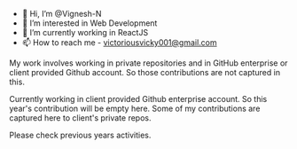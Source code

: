 - 👋 Hi, I’m @Vignesh-N
- 👀 I’m interested in Web Development
- 🌱 I’m currently working in ReactJS
- 📫 How to reach me - victoriousvicky001@gmail.com

My work involves working in private repositories and in GitHub enterprise or client provided Github account. So those contributions are not captured in this. 

Currently working in client provided Github enterprise account. So this year's contribution will be empty here.
Some of my contributions are captured here to client's private repos.

Please check previous years activities.
